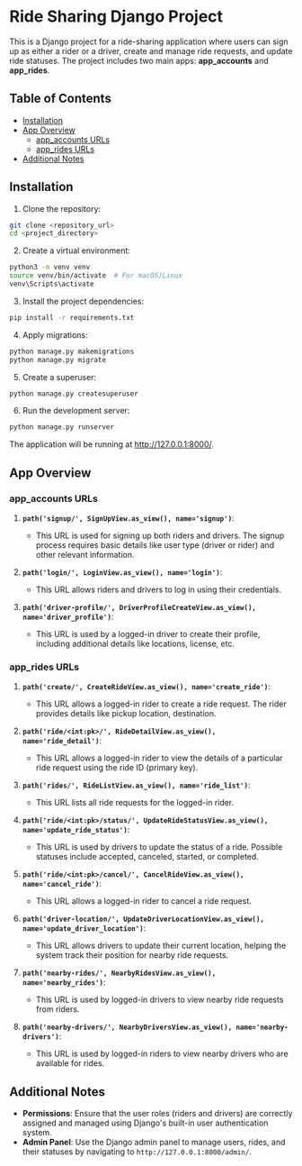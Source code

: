 # Ride Sharing Django Project

This is a Django project for a ride-sharing application where users can sign up as either a rider or a driver, create and manage ride requests, and update ride statuses. The project includes two main apps: **app_accounts** and **app_rides**.

## Table of Contents

- [Installation](#installation)
- [App Overview](#app-overview)
  - [app_accounts URLs](#app_accounts-urls)
  - [app_rides URLs](#app_rides-urls)
- [Additional Notes](#additional-notes)

## Installation

1. Clone the repository:

```bash
git clone <repository_url>
cd <project_directory>
```


2. Create a virtual environment:

```bash
python3 -m venv venv
source venv/bin/activate  # For macOS/Linux
venv\Scripts\activate
```

3. Install the project dependencies:

```bash
pip install -r requirements.txt
```

4. Apply migrations:

```bash
python manage.py makemigrations
python manage.py migrate
```

5. Create a superuser:

```bash
python manage.py createsuperuser
```

6. Run the development server:

```bash
python manage.py runserver
```
The application will be running at http://127.0.0.1:8000/.


## App Overview

### app_accounts URLs

1. **`path('signup/', SignUpView.as_view(), name='signup')`**:
   - This URL is used for signing up both riders and drivers. The signup process requires basic details like user type (driver or rider) and other relevant information.

2. **`path('login/', LoginView.as_view(), name='login')`**:
   - This URL allows riders and drivers to log in using their credentials.

3. **`path('driver-profile/', DriverProfileCreateView.as_view(), name='driver_profile')`**:
   - This URL is used by a logged-in driver to create their profile, including additional details like locations, license, etc.

### app_rides URLs

1. **`path('create/', CreateRideView.as_view(), name='create_ride')`**:
   - This URL allows a logged-in rider to create a ride request. The rider provides details like pickup location, destination.

2. **`path('ride/<int:pk>/', RideDetailView.as_view(), name='ride_detail')`**:
   - This URL allows a logged-in rider to view the details of a particular ride request using the ride ID (primary key).

3. **`path('rides/', RideListView.as_view(), name='ride_list')`**:
   - This URL lists all ride requests for the logged-in rider.

4. **`path('ride/<int:pk>/status/', UpdateRideStatusView.as_view(), name='update_ride_status')`**:
   - This URL is used by drivers to update the status of a ride. Possible statuses include accepted, canceled, started, or completed.

5. **`path('ride/<int:pk>/cancel/', CancelRideView.as_view(), name='cancel_ride')`**:
   - This URL allows a logged-in rider to cancel a ride request.

6. **`path('driver-location/', UpdateDriverLocationView.as_view(), name='update_driver_location')`**:
   - This URL allows drivers to update their current location, helping the system track their position for nearby ride requests.

7. **`path('nearby-rides/', NearbyRidesView.as_view(), name='nearby_rides')`**:
   - This URL is used by logged-in drivers to view nearby ride requests from riders.

8. **`path('nearby-drivers/', NearbyDriversView.as_view(), name='nearby-drivers')`**:
   - This URL is used by logged-in riders to view nearby drivers who are available for rides.


## Additional Notes

- **Permissions**: Ensure that the user roles (riders and drivers) are correctly assigned and managed using Django's built-in user authentication system.
- **Admin Panel**: Use the Django admin panel to manage users, rides, and their statuses by navigating to `http://127.0.0.1:8000/admin/`.
